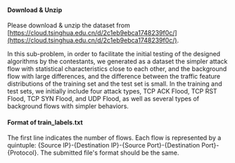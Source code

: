 #### Download & Unzip

Please download & unzip the dataset from [https://cloud.tsinghua.edu.cn/d/2c1eb9ebca1748239f0c/](https://cloud.tsinghua.edu.cn/d/2c1eb9ebca1748239f0c/).

In this sub-problem, in order to facilitate the initial testing of the designed algorithms by the contestants, we generated as a dataset the simpler attack flow with statistical characteristics close to each other, and the background flow with large differences, and the difference between the traffic feature distributions of the training set and the test set is small. In the training and test sets, we initially include four attack types, TCP ACK Flood, TCP RST Flood, TCP SYN Flood, and UDP Flood, as well as several types of background flows with simpler behaviors.

#### Format of train_labels.txt

The first line indicates the number of flows. Each flow is represented by a quintuple: {Source IP}-{Destination IP}-{Source Port}-{Destination Port}-{Protocol}. The submitted file's format should be the same.
